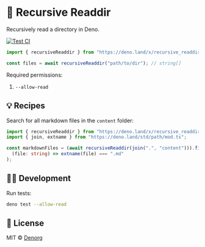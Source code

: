 # 📁 Recursive Readdir

Recursively read a directory in Deno.

[![Test CI](https://github.com/denorg/recursive-readdir/workflows/Test%20CI/badge.svg)](https://github.com/denorg/recursive-readdir/actions)

```ts
import { recursiveReaddir } from "https://deno.land/x/recursive_readdir/mod.ts";

const files = await recursiveReaddir("path/to/dir"); // string[]
```

Required permissions:

1. `--allow-read`

## 💡 Recipes

Search for all markdown files in the `content` folder:

```ts
import { recursiveReaddir } from "https://deno.land/x/recursive_readdir/mod.ts";
import { join, extname } from "https://deno.land/std/path/mod.ts";

const markdownFiles = (await recursiveReaddir(join(".", "content"))).filter(
  (file: string) => extname(file) === ".md"
);
```

## 👩‍💻 Development

Run tests:

```bash
deno test --allow-read
```

## 📄 License

MIT © [Denorg](https://den.org.in)
